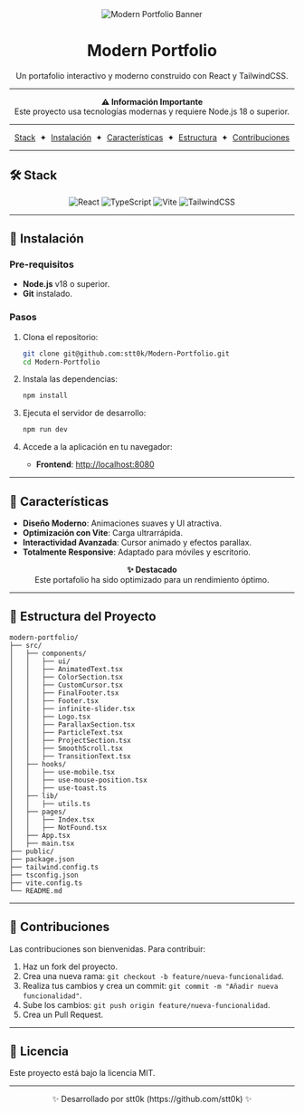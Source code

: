 <div align="center">
<img src="https://res.cloudinary.com/dkgt07zcg/image/upload/f_auto,q_auto/v1/github%20images/jjzp2tpm3chgsvmrd9fa" alt="Modern Portfolio Banner" />
</div>

<div align="center">
<h1>Modern Portfolio</h1>
<p>Un portafolio interactivo y moderno construido con React y TailwindCSS.</p>
</div>

---

<div align="center">
<b>⚠️ Información Importante</b><br>
Este proyecto usa tecnologías modernas y requiere Node.js 18 o superior.
</div>

---

<div align="center">
<a href="#%EF%B8%8F-stack">Stack</a>
<span>&nbsp;✦&nbsp;</span>
<a href="#-instalación">Instalación</a>
<span>&nbsp;✦&nbsp;</span>
<a href="#-características">Características</a>
<span>&nbsp;✦&nbsp;</span>
<a href="#-estructura-del-proyecto">Estructura</a>
<span>&nbsp;✦&nbsp;</span>
<a href="#-contribuciones">Contribuciones</a>
</div>

---

## 🛠️ Stack

<div align="center">
<img alt="React" src="https://img.shields.io/badge/React-20232A?style=for-the-badge&logo=react&logoColor=61DAFB" />
<img alt="TypeScript" src="https://img.shields.io/badge/TypeScript-3178C6?style=for-the-badge&logo=typescript&logoColor=white" />
<img alt="Vite" src="https://img.shields.io/badge/Vite-646CFF?style=for-the-badge&logo=vite&logoColor=white" />
<img alt="TailwindCSS" src="https://img.shields.io/badge/TailwindCSS-06B6D4?style=for-the-badge&logo=tailwindcss&logoColor=white" />
</div>

---

## 🚀 Instalación

### Pre-requisitos

- **Node.js** v18 o superior.
- **Git** instalado.

### Pasos

1. Clona el repositorio:

   ```bash
   git clone git@github.com:stt0k/Modern-Portfolio.git
   cd Modern-Portfolio
   ```

2. Instala las dependencias:

   ```bash
   npm install
   ```

3. Ejecuta el servidor de desarrollo:

   ```bash
   npm run dev
   ```

4. Accede a la aplicación en tu navegador:
   - **Frontend**: [http://localhost:8080](http://localhost:8080)

---

## 🌟 Características

- **Diseño Moderno**: Animaciones suaves y UI atractiva.
- **Optimización con Vite**: Carga ultrarrápida.
- **Interactividad Avanzada**: Cursor animado y efectos parallax.
- **Totalmente Responsive**: Adaptado para móviles y escritorio.

<div align="center">
<b>✨ Destacado</b><br>
Este portafolio ha sido optimizado para un rendimiento óptimo.
</div>

---

## 📂 Estructura del Proyecto

```
modern-portfolio/
├── src/
│   ├── components/
│   │   ├── ui/
│   │   ├── AnimatedText.tsx
│   │   ├── ColorSection.tsx
│   │   ├── CustomCursor.tsx
│   │   ├── FinalFooter.tsx
│   │   ├── Footer.tsx
│   │   ├── infinite-slider.tsx
│   │   ├── Logo.tsx
│   │   ├── ParallaxSection.tsx
│   │   ├── ParticleText.tsx
│   │   ├── ProjectSection.tsx
│   │   ├── SmoothScroll.tsx
│   │   ├── TransitionText.tsx
│   ├── hooks/
│   │   ├── use-mobile.tsx
│   │   ├── use-mouse-position.tsx
│   │   ├── use-toast.ts
│   ├── lib/
│   │   ├── utils.ts
│   ├── pages/
│   │   ├── Index.tsx
│   │   ├── NotFound.tsx
│   ├── App.tsx
│   ├── main.tsx
├── public/
├── package.json
├── tailwind.config.ts
├── tsconfig.json
├── vite.config.ts
└── README.md
```

---

## 🤝 Contribuciones

Las contribuciones son bienvenidas. Para contribuir:

1. Haz un fork del proyecto.
2. Crea una nueva rama: `git checkout -b feature/nueva-funcionalidad`.
3. Realiza tus cambios y crea un commit: `git commit -m "Añadir nueva funcionalidad"`.
4. Sube los cambios: `git push origin feature/nueva-funcionalidad`.
5. Crea un Pull Request.

---

## 🔑 Licencia

Este proyecto está bajo la licencia MIT.

---

<div align="center">
✨ Desarrollado por stt0k (https://github.com/stt0k) ✨
</div>
